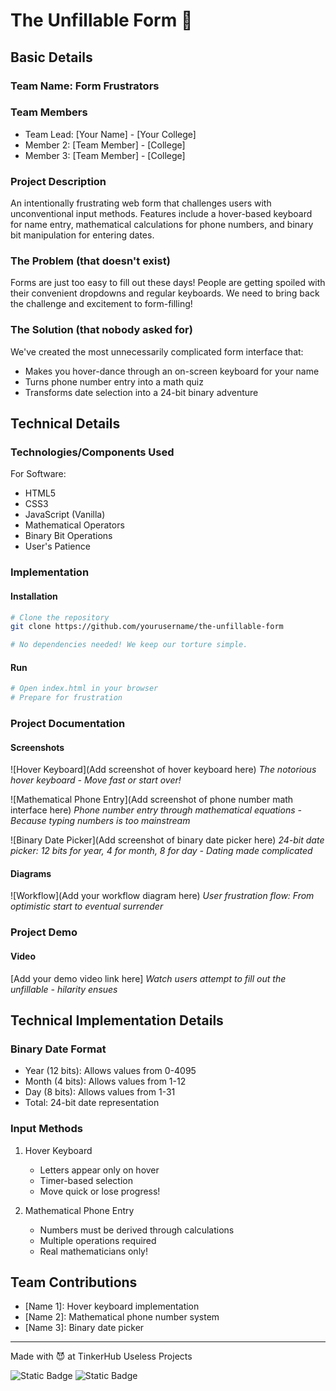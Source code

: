 # The Unfillable Form 🎯

## Basic Details

### Team Name: Form Frustrators

### Team Members
- Team Lead: [Your Name] - [Your College]
- Member 2: [Team Member] - [College]
- Member 3: [Team Member] - [College]

### Project Description
An intentionally frustrating web form that challenges users with unconventional input methods. Features include a hover-based keyboard for name entry, mathematical calculations for phone numbers, and binary bit manipulation for entering dates.

### The Problem (that doesn't exist)
Forms are just too easy to fill out these days! People are getting spoiled with their convenient dropdowns and regular keyboards. We need to bring back the challenge and excitement to form-filling!

### The Solution (that nobody asked for)
We've created the most unnecessarily complicated form interface that:
- Makes you hover-dance through an on-screen keyboard for your name
- Turns phone number entry into a math quiz
- Transforms date selection into a 24-bit binary adventure

## Technical Details

### Technologies/Components Used
For Software:
- HTML5
- CSS3
- JavaScript (Vanilla)
- Mathematical Operators
- Binary Bit Operations
- User's Patience

### Implementation

#### Installation
```bash
# Clone the repository
git clone https://github.com/yourusername/the-unfillable-form

# No dependencies needed! We keep our torture simple.
```

#### Run
```bash
# Open index.html in your browser
# Prepare for frustration
```

### Project Documentation

#### Screenshots

![Hover Keyboard](Add screenshot of hover keyboard here)
*The notorious hover keyboard - Move fast or start over!*

![Mathematical Phone Entry](Add screenshot of phone number math interface here)
*Phone number entry through mathematical equations - Because typing numbers is too mainstream*

![Binary Date Picker](Add screenshot of binary date picker here)
*24-bit date picker: 12 bits for year, 4 for month, 8 for day - Dating made complicated*

#### Diagrams

![Workflow](Add your workflow diagram here)
*User frustration flow: From optimistic start to eventual surrender*

### Project Demo

#### Video
[Add your demo video link here]
*Watch users attempt to fill out the unfillable - hilarity ensues*

## Technical Implementation Details

### Binary Date Format
- Year (12 bits): Allows values from 0-4095
- Month (4 bits): Allows values from 1-12
- Day (8 bits): Allows values from 1-31
- Total: 24-bit date representation

### Input Methods
1. Hover Keyboard
   - Letters appear only on hover
   - Timer-based selection
   - Move quick or lose progress!

2. Mathematical Phone Entry
   - Numbers must be derived through calculations
   - Multiple operations required
   - Real mathematicians only!

## Team Contributions
- [Name 1]: Hover keyboard implementation
- [Name 2]: Mathematical phone number system
- [Name 3]: Binary date picker

---

Made with 😈 at TinkerHub Useless Projects

![Static Badge](https://img.shields.io/badge/TinkerHub-24?color=%23000000&link=https%3A%2F%2Fwww.tinkerhub.org%2F)
![Static Badge](https://img.shields.io/badge/UselessProject--24-24?link=https%3A%2F%2Fwww.tinkerhub.org%2Fevents%2FQ2Q1TQKX6Q%2FUseless%2520Projects)
